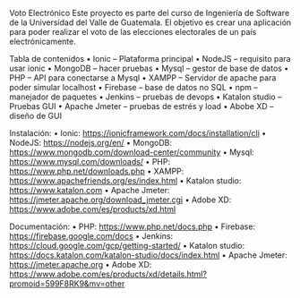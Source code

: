 Voto Electrónico
Este proyecto es parte del curso de Ingeniería de Software de la Universidad del Valle de Guatemala. El objetivo es crear una aplicación para poder realizar el voto de las elecciones electorales de un país electrónicamente. 


Tabla de contenidos
•	Ionic – Plataforma principal
•	NodeJS – requisito para usar ionic
•	MongoDB – hacer pruebas
•	Mysql – gestor de base de datos
•	PHP – API para conectarse a Mysql
•	XAMPP – Servidor de apache para poder simular localhost
•	Firebase – base de datos no SQL
•	npm – manejador de paquetes
•	 Jenkins – pruebas de devops
•	Katalon studio – Pruebas GUI
•	Apache Jmeter – pruebas de estrés y load
•	Abobe XD – diseño de GUI

Instalación: 
•	Ionic: https://ionicframework.com/docs/installation/cli
•	NodeJS: https://nodejs.org/en/
•	MongoDB: https://www.mongodb.com/download-center/community
•	Mysql: https://www.mysql.com/downloads/
•	PHP: https://www.php.net/downloads.php
•	XAMPP: https://www.apachefriends.org/es/index.html
•	Katalon studio: https://www.katalon.com
•	Apache Jmeter: https://jmeter.apache.org/download_jmeter.cgi
•	Adobe XD: https://www.adobe.com/es/products/xd.html


Documentación:
•	PHP: https://www.php.net/docs.php
•	Firebase: https://firebase.google.com/docs
•	Jenkins: https://cloud.google.com/gcp/getting-started/
•	Katalon studio: https://docs.katalon.com/katalon-studio/docs/index.html
•	Apache Jmeter: https://jmeter.apache.org
•	Adobe XD: https://www.adobe.com/es/products/xd/details.html?promoid=599F8RK9&mv=other
